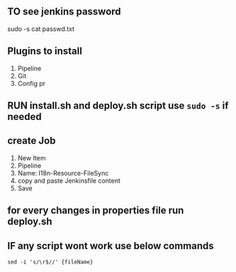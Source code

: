 ## TO see jenkins password
sudo -s
cat passwd.txt

## Plugins to install
1. Pipeline
2. Git
3. Config pr

## RUN install.sh and deploy.sh script use `sudo -s` if needed

## create Job
1. New Item
2. Pipeline
3. Name: I18n-Resource-FileSync
4. copy and paste Jenkinsfile content
5. Save

## for every changes in properties file run deploy.sh

## IF any script wont work use below commands
` sed -i 's/\r$//' {fileName} `

